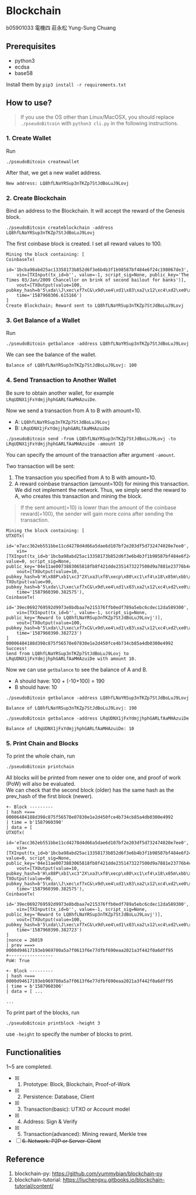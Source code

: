 Blockchain
===

b05901033 電機四 莊永松 Yung-Sung Chuang

## Prerequisites

- python3
- ecdsa
- base58

Install them by `pip3 install -r requirements.txt`

## How to use?

> If you use the OS other than Linux/MacOSX, you should replace `./pseudoBitcoin` with `python3 cli.py` in the following instructions.

### 1. Create Wallet

Run
```
./pseudoBitcoin createwallet
```

After that, we get a new wallet address.

```
New address: LQ8hfLNaYRSup3nTKZp7StJdBoLuJ9Lovj
```

### 2. Create Blockchain

Bind an address to the Blockchain.
It will accept the reward of the Genesis block.

```
./pseudoBitcoin createblockchain -address LQ8hfLNaYRSup3nTKZp7StJdBoLuJ9Lovj
```

The first coinbase block is created.
I set all reward values to 100.

```
Mining the block containing: [
CoinbaseTx(
	id='1bcba98abd25ac13358173b852d6f3e6b4b3f1b98587bf484e6f24c198067de3',
	vin=[TXInput(tx_id=b'', value=-1, script_sig=None, public_key='The Times 03/Jan/2009 Chancellor on brink of second bailout for banks')],
	vout=[TXOutput(value=100, pubkey_hash=b'5\xda\\J\xec\xf7xC&\x9d\xe4\xd1\x83\xa2\x12\xc4\xd2\xe0\xd1\xea')],
	time='1587960306.615166')
]
Create Blockchain; Reward sent to LQ8hfLNaYRSup3nTKZp7StJdBoLuJ9Lovj
```

### 3. Get Balance of a Wallet

Run 
```
./pseudoBitcoin getbalance -address LQ8hfLNaYRSup3nTKZp7StJdBoLuJ9Lovj
```

We can see the balance of the wallet.

```
Balance of LQ8hfLNaYRSup3nTKZp7StJdBoLuJ9Lovj: 100
```

### 4. Send Transaction to Another Wallet

Be sure to obtain another wallet, for example `LRqUDNX1jFxYdmjjhphGARLfAaMHAzuiDe`.

Now we send a transaction from A to B with amount=10.
- A: `LQ8hfLNaYRSup3nTKZp7StJdBoLuJ9Lovj`
- B: `LRqUDNX1jFxYdmjjhphGARLfAaMHAzuiDe`
```
./pseudoBitcoin send -from LQ8hfLNaYRSup3nTKZp7StJdBoLuJ9Lovj -to LRqUDNX1jFxYdmjjhphGARLfAaMHAzuiDe -amount 10
```

You can specify the amount of the transaction after argument `-amount`.

Two transaction will be sent:
1. The transaction you specified from A to B with amount=10.
2. A reward coinbase transaction (amount=100) for mining this transaction. We did not implement the network. Thus, we simply send the reward to A, who creates this transaction and mining the block.

> If the sent amount(=10) is lower than the amount of the coinbase reward(=100), the sender will gain more coins after sending the transaction.

```
Mining the block containing: [
UTXOTx(
	id='e7acc362eb551bbe11cd4278d4d66a5dae6d107bf2e203df5d732474020e7ee0',
	vin=[TXInput(tx_id=b'1bcba98abd25ac13358173b852d6f3e6b4b3f1b98587bf484e6f24c198067de3', value=0, script_sig=None, public_key='04e11ae0073883065818fb8f421dde2351473227500d9a7881e23776b4c8615b8384f0f784a8cde109e34b4dc8073ede0c8939b63d38ec4d2919c1b8a22857c82d')],
	vout=[TXOutput(value=10, pubkey_hash=b'H\x88P\xb1\xc3"2X\xa3\xf8\xecp\x80\xc1\xf4\x18\x85m\xbb\x98'), TXOutput(value=90, pubkey_hash=b'5\xda\\J\xec\xf7xC&\x9d\xe4\xd1\x83\xa2\x12\xc4\xd2\xe0\xd1\xea')],
	time='1587960390.382575'),
CoinbaseTx(
	id='39ec0692769592d9973e8bdbaa7e215376ffb0edf789a5ebc6cdec12da589300',
	vin=[TXInput(tx_id=b'', value=-1, script_sig=None, public_key='Reward to LQ8hfLNaYRSup3nTKZp7StJdBoLuJ9Lovj')],
	vout=[TXOutput(value=100, pubkey_hash=b'5\xda\\J\xec\xf7xC&\x9d\xe4\xd1\x83\xa2\x12\xc4\xd2\xe0\xd1\xea')],
	time='1587960390.382723')
]
00006484188d398c875f56578e07830e1e2d450fce4b734cb85a4db0300e4992
Success!
Send from LQ8hfLNaYRSup3nTKZp7StJdBoLuJ9Lovj to LRqUDNX1jFxYdmjjhphGARLfAaMHAzuiDe with amount 10.
```

Now we can use `getbalance` to see the balance of A and B.
- A should have: 100 + (-10+100) = 190
- B should have: 10
```
./pseudoBitcoin getbalance -address LQ8hfLNaYRSup3nTKZp7StJdBoLuJ9Lovj

Balance of LQ8hfLNaYRSup3nTKZp7StJdBoLuJ9Lovj: 190

./pseudoBitcoin getbalance -address LRqUDNX1jFxYdmjjhphGARLfAaMHAzuiDe

Balance of LRqUDNX1jFxYdmjjhphGARLfAaMHAzuiDe: 10
```

### 5. Print Chain and Blocks

To print the whole chain, run
```
./pseudoBitcoin printchain
```

All blocks will be printed from newer one to older one, and proof of work (PoW) will also be evaluated.  
We can check that the second block (older) has the same hash as the prev_hash of the first block (newer).

```
+- Block ---------
| hash <=== 00006484188d398c875f56578e07830e1e2d450fce4b734cb85a4db0300e4992
| time = b'1587960390'
| data = [
UTXOTx(
	id='e7acc362eb551bbe11cd4278d4d66a5dae6d107bf2e203df5d732474020e7ee0',
	vin=[TXInput(tx_id=b'1bcba98abd25ac13358173b852d6f3e6b4b3f1b98587bf484e6f24c198067de3', value=0, script_sig=None, public_key='04e11ae0073883065818fb8f421dde2351473227500d9a7881e23776b4c8615b8384f0f784a8cde109e34b4dc8073ede0c8939b63d38ec4d2919c1b8a22857c82d')],
	vout=[TXOutput(value=10, pubkey_hash=b'H\x88P\xb1\xc3"2X\xa3\xf8\xecp\x80\xc1\xf4\x18\x85m\xbb\x98'), TXOutput(value=90, pubkey_hash=b'5\xda\\J\xec\xf7xC&\x9d\xe4\xd1\x83\xa2\x12\xc4\xd2\xe0\xd1\xea')],
	time='1587960390.382575'),
CoinbaseTx(
	id='39ec0692769592d9973e8bdbaa7e215376ffb0edf789a5ebc6cdec12da589300',
	vin=[TXInput(tx_id=b'', value=-1, script_sig=None, public_key='Reward to LQ8hfLNaYRSup3nTKZp7StJdBoLuJ9Lovj')],
	vout=[TXOutput(value=100, pubkey_hash=b'5\xda\\J\xec\xf7xC&\x9d\xe4\xd1\x83\xa2\x12\xc4\xd2\xe0\xd1\xea')],
	time='1587960390.382723')
]
|nonce = 26019
| prev ===> 0000d94617193eb969700a5a7f0613f6e77dfbf690eaa2021a3f442f0a6dff95
+-----------------
PoW: True

+- Block ---------
| hash <=== 0000d94617193eb969700a5a7f0613f6e77dfbf690eaa2021a3f442f0a6dff95
| time = b'1587960306'
| data = [ ...

...

```

To print part of the blocks, run

```
./pseudoBitcoin printblock -height 3
```
use `-height` to specify the number of blocks to print.

##  Functionalities
1~5 are completed.
- [x] 1. Prototype: Block, Blockchain, Proof-of-Work
- [x] 2. Persistence: Database, Client
- [x] 3. Transaction(basic): UTXO or Account model
- [x] 4. Address: Sign & Verify
- [x] 5. Transaction(advanced): Mining reward, Merkle tree
- [ ] ~~6. Network: P2P or Server-Client~~

## Reference
1. blockchain-py: https://github.com/yummybian/blockchain-py
2. blockchain-tutorial: https://liuchengxu.gitbooks.io/blockchain-tutorial/content/
